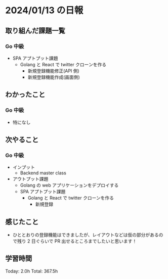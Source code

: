 # 2024/01/13 の日報

## 取り組んだ課題一覧

### Go 中級

- SPA アプトプット課題
  - Golang と React で twitter クローンを作る
    - 新規登録機能修正(API 側)
    - 新規登録機能作成(画面側)

## わかったこと

### Go 中級

- 特になし

## 次やること

### Go 中級

- インプット
  - Backend master class
- アウトプット課題
  - Golang の web アプリケーションをデプロイする
  - SPA アプトプット課題
    - Golang と React で twitter クローンを作る
      - 新規登録

## 感じたこと

- ひととおりの登録機能はできましたが、レイアウトなどは仮の部分があるので残り 2 日ぐらいで PR 出せるところまでしたいと思います！

## 学習時間

Today: 2.0h
Total: 367.5h
